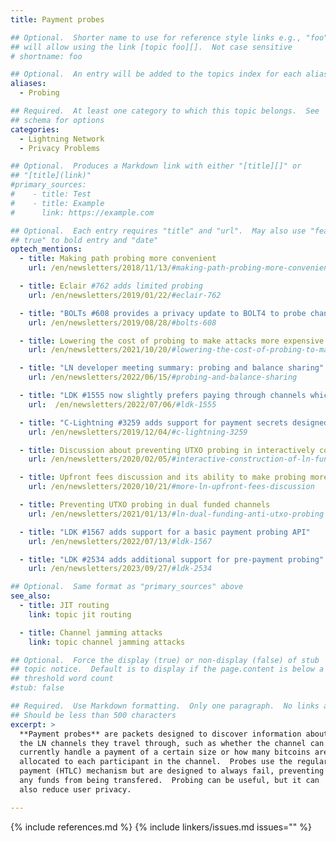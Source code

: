 ```yaml
---
title: Payment probes

## Optional.  Shorter name to use for reference style links e.g., "foo"
## will allow using the link [topic foo][].  Not case sensitive
# shortname: foo

## Optional.  An entry will be added to the topics index for each alias
aliases:
  - Probing

## Required.  At least one category to which this topic belongs.  See
## schema for options
categories:
  - Lightning Network
  - Privacy Problems

## Optional.  Produces a Markdown link with either "[title][]" or
## "[title](link)"
#primary_sources:
#    - title: Test
#    - title: Example
#      link: https://example.com

## Optional.  Each entry requires "title" and "url".  May also use "feature:
## true" to bold entry and "date"
optech_mentions:
  - title: Making path probing more convenient
    url: /en/newsletters/2018/11/13/#making-path-probing-more-convenient

  - title: Eclair #762 adds limited probing
    url: /en/newsletters/2019/01/22/#eclair-762

  - title: "BOLTs #608 provides a privacy update to BOLT4 to probe channels for the ultimate recipient"
    url: /en/newsletters/2019/08/28/#bolts-608

  - title: Lowering the cost of probing to make attacks more expensive
    url: /en/newsletters/2021/10/20/#lowering-the-cost-of-probing-to-make-attacks-more-expensive

  - title: "LN developer meeting summary: probing and balance sharing"
    url: /en/newsletters/2022/06/15/#probing-and-balance-sharing

  - title: "LDK #1555 now slightly prefers paying through channels which make balance probing harder"
    url:  /en/newsletters/2022/07/06/#ldk-1555

  - title: "C-Lightning #3259 adds support for payment secrets designed to resist recipient probing"
    url: /en/newsletters/2019/12/04/#c-lightning-3259

  - title: Discussion about preventing UTXO probing in interactively constructed LN funding transactions
    url: /en/newsletters/2020/02/05/#interactive-construction-of-ln-funding-transactions

  - title: Upfront fees discussion and its ability to make probing more expensive
    url: /en/newsletters/2020/10/21/#more-ln-upfront-fees-discussion

  - title: Preventing UTXO probing in dual funded channels
    url: /en/newsletters/2021/01/13/#ln-dual-funding-anti-utxo-probing

  - title: "LDK #1567 adds support for a basic payment probing API"
    url: /en/newsletters/2022/07/13/#ldk-1567

  - title: "LDK #2534 adds additional support for pre-payment probing"
    url: /en/newsletters/2023/09/27/#ldk-2534

## Optional.  Same format as "primary_sources" above
see_also:
  - title: JIT routing
    link: topic jit routing

  - title: Channel jamming attacks
    link: topic channel jamming attacks

## Optional.  Force the display (true) or non-display (false) of stub
## topic notice.  Default is to display if the page.content is below a
## threshold word count
#stub: false

## Required.  Use Markdown formatting.  Only one paragraph.  No links allowed.
## Should be less than 500 characters
excerpt: >
  **Payment probes** are packets designed to discover information about
  the LN channels they travel through, such as whether the channel can
  currently handle a payment of a certain size or how many bitcoins are
  allocated to each participant in the channel.  Probes use the regular
  payment (HTLC) mechanism but are designed to always fail, preventing
  any funds from being transfered.  Probing can be useful, but it can
  also reduce user privacy.

---
```


{% include references.md %}
{% include linkers/issues.md issues="" %}
